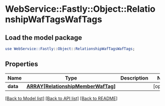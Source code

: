 # WebService::Fastly::Object::RelationshipWafTagsWafTags

## Load the model package
```perl
use WebService::Fastly::Object::RelationshipWafTagsWafTags;
```

## Properties
Name | Type | Description | Notes
------------ | ------------- | ------------- | -------------
**data** | [**ARRAY[RelationshipMemberWafTag]**](RelationshipMemberWafTag.md) |  | [optional] 

[[Back to Model list]](../README.md#documentation-for-models) [[Back to API list]](../README.md#documentation-for-api-endpoints) [[Back to README]](../README.md)



